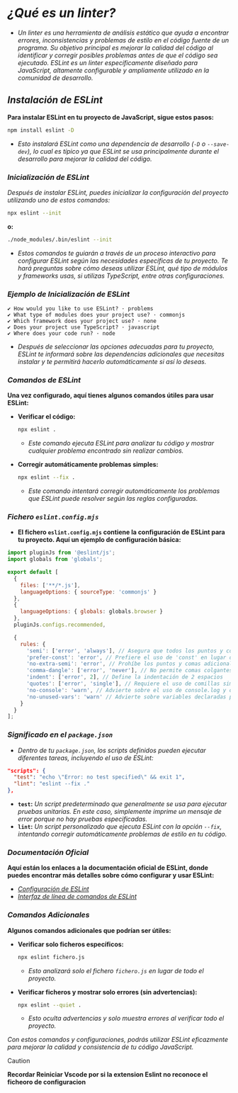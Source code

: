 <!-- Autor: Daniel Benjamin Perez Morales -->
<!-- GitHub: https://github.com/D4nitrix13 -->
<!-- GitLab: https://gitlab.com/D4nitrix13 -->
<!-- Correo electrónico: danielperezdev@proton.me -->

# ***¿Qué es un linter?***

- *Un linter es una herramienta de análisis estático que ayuda a encontrar errores, inconsistencias y problemas de estilo en el código fuente de un programa. Su objetivo principal es mejorar la calidad del código al identificar y corregir posibles problemas antes de que el código sea ejecutado. ESLint es un linter específicamente diseñado para JavaScript, altamente configurable y ampliamente utilizado en la comunidad de desarrollo.*

## ***Instalación de ESLint***

**Para instalar ESLint en tu proyecto de JavaScript, sigue estos pasos:**

```bash
npm install eslint -D
```

- *Esto instalará ESLint como una dependencia de desarrollo (`-D` o `--save-dev`), lo cual es típico ya que ESLint se usa principalmente durante el desarrollo para mejorar la calidad del código.*

### ***Inicialización de ESLint***

*Después de instalar ESLint, puedes inicializar la configuración del proyecto utilizando uno de estos comandos:*

```bash
npx eslint --init
```

**o:**

```bash
./node_modules/.bin/eslint --init
```

- *Estos comandos te guiarán a través de un proceso interactivo para configurar ESLint según las necesidades específicas de tu proyecto. Te hará preguntas sobre cómo deseas utilizar ESLint, qué tipo de módulos y frameworks usas, si utilizas TypeScript, entre otras configuraciones.*

### ***Ejemplo de Inicialización de ESLint***

```plaintext
✔ How would you like to use ESLint? · problems
✔ What type of modules does your project use? · commonjs
✔ Which framework does your project use? · none
✔ Does your project use TypeScript? · javascript
✔ Where does your code run? · node
```

- *Después de seleccionar las opciones adecuadas para tu proyecto, ESLint te informará sobre las dependencias adicionales que necesitas instalar y te permitirá hacerlo automáticamente si así lo deseas.*

### ***Comandos de ESLint***

**Una vez configurado, aquí tienes algunos comandos útiles para usar ESLint:**

- **Verificar el código:**

  ```bash
  npx eslint .
  ```

  - *Este comando ejecuta ESLint para analizar tu código y mostrar cualquier problema encontrado sin realizar cambios.*

- **Corregir automáticamente problemas simples:**

  ```bash
  npx eslint --fix .
  ```

  - *Este comando intentará corregir automáticamente los problemas que ESLint puede resolver según las reglas configuradas.*

### ***Fichero `eslint.config.mjs`***

- **El fichero `eslint.config.mjs` contiene la configuración de ESLint para tu proyecto. Aquí un ejemplo de configuración básica:**

```javascript
import pluginJs from '@eslint/js';
import globals from 'globals';

export default [
  {
    files: ['**/*.js'],
    languageOptions: { sourceType: 'commonjs' }
  },
  {
    languageOptions: { globals: globals.browser }
  },
  pluginJs.configs.recommended,

  {
    rules: {
      'semi': ['error', 'always'], // Asegura que todos los puntos y comas estén presentes
      'prefer-const': 'error', // Prefiere el uso de 'const' en lugar de 'let' cuando sea posible
      'no-extra-semi': 'error', // Prohíbe los puntos y comas adicionales
      'comma-dangle': ['error', 'never'], // No permite comas colgantes al final de los objetos
      'indent': ['error', 2], // Define la indentación de 2 espacios
      'quotes': ['error', 'single'], // Requiere el uso de comillas simples para las cadenas
      'no-console': 'warn', // Advierte sobre el uso de console.log y otras funciones de consola
      'no-unused-vars': 'warn' // Advierte sobre variables declaradas pero no utilizadas
    }
  }
];
```

### ***Significado en el `package.json`***

- *Dentro de tu `package.json`, los scripts definidos pueden ejecutar diferentes tareas, incluyendo el uso de ESLint:*

```json
"scripts": {
  "test": "echo \"Error: no test specified\" && exit 1",
  "lint": "eslint --fix ."
},
```

- **`test`:** *Un script predeterminado que generalmente se usa para ejecutar pruebas unitarias. En este caso, simplemente imprime un mensaje de error porque no hay pruebas especificadas.*
- **`lint`:** *Un script personalizado que ejecuta ESLint con la opción `--fix`, intentando corregir automáticamente problemas de estilo en tu código.*

### ***Documentación Oficial***

**Aquí están los enlaces a la documentación oficial de ESLint, donde puedes encontrar más detalles sobre cómo configurar y usar ESLint:**

- *[Configuración de ESLint](https://eslint.org/docs/latest/user-guide/configuring/ "https://eslint.org/docs/latest/user-guide/configuring/")*
- *[Interfaz de línea de comandos de ESLint](https://eslint.org/docs/latest/user-guide/command-line-interface/ "https://eslint.org/docs/latest/user-guide/command-line-interface/")*

### ***Comandos Adicionales***

**Algunos comandos adicionales que podrían ser útiles:**

- **Verificar solo ficheros específicos:**

  ```bash
  npx eslint fichero.js
  ```

  - *Esto analizará solo el fichero `fichero.js` en lugar de todo el proyecto.*

- **Verificar ficheros y mostrar solo errores (sin advertencias):**

  ```bash
  npx eslint --quiet .
  ```

  - *Esto oculta advertencias y solo muestra errores al verificar todo el proyecto.*

*Con estos comandos y configuraciones, podrás utilizar ESLint eficazmente para mejorar la calidad y consistencia de tu código JavaScript.*

> [!CAUTION]
> **Recordar Reiniciar Vscode por si la extension Eslint no reconoce el ficheoro de configuracion**
